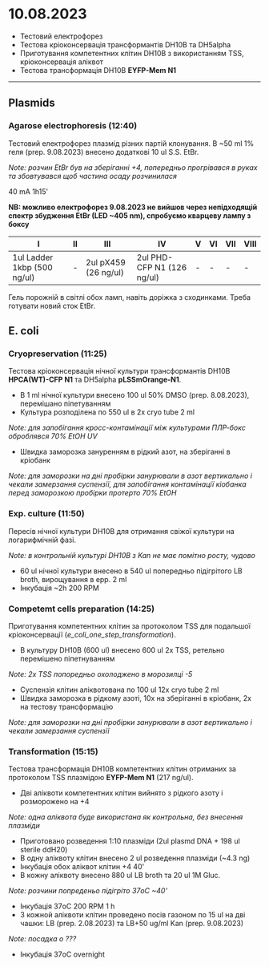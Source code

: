 10.08.2023
==========
- Тестовий електрофорез
- Тестова кріоконсервація трансформантів DH10B та DH5alpha
- Приготування компетентних клітин DH10B з використанням TSS, кріоконсервація аліквот
- Тестова трансформація DH10B __EYFP-Mem N1__

---

## Plasmids
### Agarose electrophoresis (12:40)
Тестовий електрофорез плазмід різних партій клонування. В ~50 ml 1% геля (prep. 9.08.2023) внесено додаткові 10 ul S.S. EtBr.

_Note: розчин EtBr був на зберіганні +4, попередньо прогрівався в руках та збовтувався щоб частина осаду розчинилася_

40 mA 1h15'

__NB: можливо електрофорез 9.08.2023 не вийшов через непідходящій спектр збудження EtBr (LED ~405 nm), спробуємо кварцеву лампу з боксу__

|I|II|III|IV|V|VI|VII|VIII|
|-|-|-|-|-|-|-|-|
|1ul Ladder 1kbp (500 ng/ul)|-|2ul pX459 (26 ng/ul)|2ul PHD-CFP N1 (126 ng/ul)|-|-|-|-|

Гель порожній в світлі обох ламп, навіть доріжка з сходинками. Треба готувати новий сток EtBr.

## E. coli
### Cryopreservation (11:25)
Тестова кріоконсервація нічної культури трансформантів DH10B __HPCA(WT)-CFP N1__ та DH5alpha __pLSSmOrange-N1__.

- В 1 ml нічної культури внесено 100 ul 50% DMSO (prep. 8.08.2023), перемішано піпетуванням
- Культура розподілена по 550 ul в 2x cryo tube 2 ml

_Note: для запобігання кросс-контамінації між культурами ПЛР-бокс оброблявся 70% EtOH UV_

- Швидка заморозка зануренням в рідкий азот, на зберіганні в кріобанк

_Note: для заморозки на дні пробірки занурювали в азот вертикально і чекали замерзання суспензії, для запобігання контамінації кіобанка перед заморозкою пробірки протерто 70% EtOH_

### Exp. culture (11:50)
Пересів нічної культури DH10B для отримання свіжої культури на логарифмічній фазі.

_Note: в контрольній культурі DH10B з Kan не має помітно росту, чудово_

- 60 ul нічної культури внесено в 540 ul попередньо підігрітого LB broth, вирощування в epp. 2 ml
- Інкубація ~2h 200 RPM

### Competemt cells preparation (14:25)
Приготування компетентних клітин за протоколом TSS для подальшої кріоконсервації (_e_coli_one_step_transformation_).

- В культуру DH10B (600 ul) внесено 600 ul 2x TSS, ретельно перемішено піпетнуванням

_Note: 2x TSS попоредньо охолоджено в морозилці -5_

- Суспензія клітин аліквотована по 100 ul 12x cryo tube 2 ml
- Швидка заморозка в рідкому азоті, 10x на зберіганні в кріобанк, 2x на тестову трансформацію

_Note: для заморозки на дні пробірки занурювали в азот вертикально і чекали замерзання суспензії_

### Transformation (15:15)
Тестова трансформація DH10B компетентних клітин отриманих за протоколом TSS плазмідою __EYFP-Mem N1__ (217 ng/ul).

- Дві аліквоти компетентних клітин вийнято з рідкого азоту і розморожено на +4

_Note: одна аліквота буде використана як контрольна, без внесення плазміди_

- Приготовано розведення 1:10 плазміди (2ul plasmd DNA + 198 ul sterile ddH20)
- В одну аліквоту клітин внесено 2 ul розведення плазміди (~4.3 ng)
- Інкубація обох аліквот клітин +4 40'
- В кожну аліквоту внесено 880 ul LB broth та 20 ul 1M Gluc.

_Note: розчини попреденьо підігріто 37oC ~40'_

- Інкубація 37oC 200 RPM 1 h
- З кожной аліквоти клітин проведено посів газоном по 15 ul на дві чашки: LB (prep. 2.08.2023) та LB+50 ug/ml Kan (prep. 9.08.2023)

_Note:  посадка о ???_

- Інкубація 37oC overnight